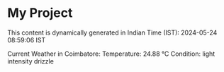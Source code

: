 # My Project

This content is dynamically generated in Indian Time (IST): 2024-05-24 08:59:06 IST


Current Weather in Coimbatore:
Temperature: 24.88 °C
Condition: light intensity drizzle
